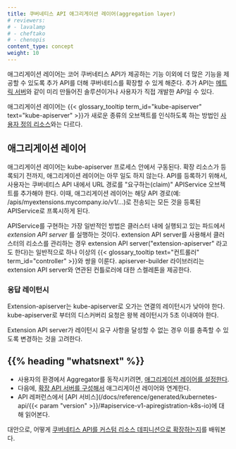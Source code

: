```yaml
---
title: 쿠버네티스 API 애그리게이션 레이어(aggregation layer)
# reviewers:
# - lavalamp
# - cheftako
# - chenopis
content_type: concept
weight: 10
---
```


<!-- overview -->

애그리게이션 레이어는 코어 쿠버네티스 API가 제공하는 기능 이외에 더 많은 기능을 제공할 수 있도록 추가 API를 더해 
쿠버네티스를 확장할 수 있게 해준다.
추가 API는 [메트릭 서버](https://github.com/kubernetes-sigs/metrics-server)와 같이 
미리 만들어진 솔루션이거나 사용자가 직접 개발한 API일 수 있다.

애그리게이션 레이어는 {{< glossary_tooltip term_id="kube-apiserver" text="kube-apiserver" >}}가 
새로운 종류의 오브젝트를 인식하도록 하는 방법인 
[사용자 정의 리소스](/ko/docs/concepts/extend-kubernetes/api-extension/custom-resources/)와는 다르다.

<!-- body -->

## 애그리게이션 레이어

애그리게이션 레이어는 kube-apiserver 프로세스 안에서 구동된다. 확장 리소스가 등록되기 전까지, 
애그리게이션 레이어는 아무 일도 하지 않는다. API를 등록하기 위해서, 사용자는 쿠버네티스 API 내에서 URL 경로를 
"요구하는(claim)" APIService 오브젝트를 추가해야 한다. 이때, 애그리게이션 레이어는 
해당 API 경로(예: /apis/myextensions.mycompany.io/v1/...)로 전송되는 모든 것을 등록된 APIService로 프록시하게 된다.

APIService를 구현하는 가장 일반적인 방법은 클러스터 내에 실행되고 있는 파드에서 *extension API server* 를 실행하는 것이다. 
extension API server를 사용해서 클러스터의 리소스를 관리하는 경우 
extension API server("extension-apiserver" 라고도 한다)는 일반적으로 하나 이상의 
{{< glossary_tooltip text="컨트롤러" term_id="controller" >}}와 쌍을 이룬다. 
apiserver-builder 라이브러리는 extension API server와 연관된 컨틀로러에 대한 스켈레톤을 제공한다.

### 응답 레이턴시

Extension-apiserver는 kube-apiserver로 오가는 연결의 레이턴시가 낮아야 한다.
kube-apiserver로 부터의 디스커버리 요청은 왕복 레이턴시가 5초 이내여야 한다.

Extension API server가 레이턴시 요구 사항을 달성할 수 없는 경우 이를 충족할 수 있도록 변경하는 것을 고려한다.

## {{% heading "whatsnext" %}}

* 사용자의 환경에서 Aggregator를 동작시키려면, [애그리게이션 레이어를 설정한다](/docs/tasks/extend-kubernetes/configure-aggregation-layer/).
* 다음에, [확장 API 서버를 구성해서](/ko/docs/tasks/extend-kubernetes/setup-extension-api-server/) 애그리게이션 레이어와 연계한다.
* API 레퍼런스에서 [API 서비스](/docs/reference/generated/kubernetes-api/{{< param "version" >}}/#apiservice-v1-apiregistration-k8s-io)에 대해 읽어본다.

대안으로, 어떻게 [쿠버네티스 API를 커스텀 리소스 데피니션으로 확장하는지](/docs/tasks/extend-kubernetes/custom-resources/custom-resource-definitions/)를 배워본다.
